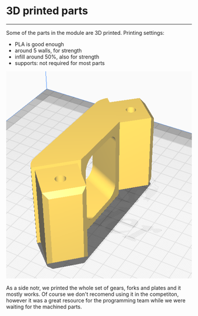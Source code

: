 
# 3D printed parts

---
Some of the parts in the module are 3D printed.
Printing settings:

- PLA is good enough
- around 5 walls, for strength
- infill around 50%, also for strength
- supports: not required for most parts

![cura](../images/cura_screenshoot.png)

As a side notr, we printed the whole set of gears, forks and plates and it mostly works. Of course we don't recomend using it in the competiton, however it was a great resource for the programming team while we were waiting for the machined parts.
